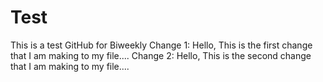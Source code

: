 # Test
This is a test GitHub for Biweekly
Change 1: Hello, This is the first change that I am making to my file....
Change 2: Hello, This is the second change that I am making to my file....
